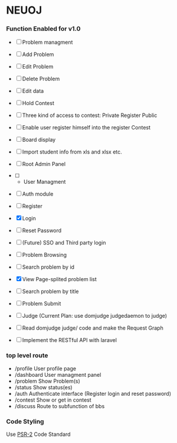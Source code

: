 NEUOJ
====

### Function Enabled for v1.0
* [ ] Problem managment
 * [ ] Add Problem
 * [ ] Edit Problem
 * [ ] Delete Problem
 * [ ] Edit data
* [ ] Hold Contest
 * [ ] Three kind of access to contest: Private Register Public
 * [ ] Enable user register himself into the register Contest
 * [ ] Board display
 * [ ] Import student info from xls and xlsx etc.
* [ ] Root Admin Panel
 * [ ] + User Managment
* [ ] Auth module
 * [ ] Register
 * [x] Login
 * [ ] Reset Password
 * [ ] (Future) SSO and Third party login
* [ ] Problem Browsing
 * [ ] Search problem by id
 * [x] View Page-splited problem list
 * [ ] Search problem by title
* [ ] Problem Submit
* [ ] Judge (Current Plan: use domjudge judgedaemon to judge)
 * [ ] Read domjudge judge/ code and make the Request Graph
 * [ ] Implement the RESTful API with laravel


### top level route
* /profile User profile page
* /dashboard User managment panel
* /problem Show Problem(s)
* /status Show status(es)
* /auth Authenticate interface (Register login and reset password)
* /contest Show or get in contest
* /discuss Route to subfunction of bbs

### Code Styling

Use [PSR-2](http://www.php-fig.org/psr/psr-2/) Code Standard
